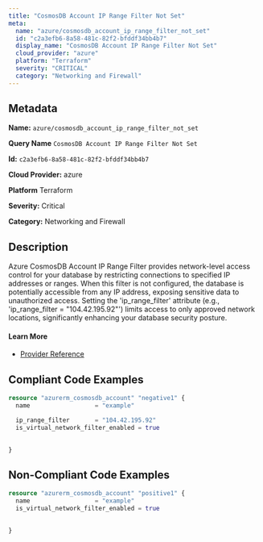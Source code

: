 ```yaml
---
title: "CosmosDB Account IP Range Filter Not Set"
meta:
  name: "azure/cosmosdb_account_ip_range_filter_not_set"
  id: "c2a3efb6-8a58-481c-82f2-bfddf34bb4b7"
  display_name: "CosmosDB Account IP Range Filter Not Set"
  cloud_provider: "azure"
  platform: "Terraform"
  severity: "CRITICAL"
  category: "Networking and Firewall"
---
```

## Metadata

**Name:** `azure/cosmosdb_account_ip_range_filter_not_set`

**Query Name** `CosmosDB Account IP Range Filter Not Set`

**Id:** `c2a3efb6-8a58-481c-82f2-bfddf34bb4b7`

**Cloud Provider:** azure

**Platform** Terraform

**Severity:** Critical

**Category:** Networking and Firewall

## Description
Azure CosmosDB Account IP Range Filter provides network-level access control for your database by restricting connections to specified IP addresses or ranges. When this filter is not configured, the database is potentially accessible from any IP address, exposing sensitive data to unauthorized access. Setting the 'ip_range_filter' attribute (e.g., 'ip_range_filter = "104.42.195.92"') limits access to only approved network locations, significantly enhancing your database security posture.

#### Learn More

 - [Provider Reference](https://registry.terraform.io/providers/hashicorp/azurerm/latest/docs/resources/cosmosdb_account#ip_range_filter)


## Compliant Code Examples
```terraform
resource "azurerm_cosmosdb_account" "negative1" {
  name                  = "example" 

  ip_range_filter       = "104.42.195.92"
  is_virtual_network_filter_enabled = true
 

}
```
## Non-Compliant Code Examples
```terraform
resource "azurerm_cosmosdb_account" "positive1" {
  name                  = "example" 
  is_virtual_network_filter_enabled = true
 

}
```